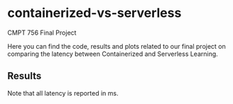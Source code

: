 # containerized-vs-serverless
CMPT 756 Final Project

Here you can find the code, results and plots related to our final project on comparing the latency between Containerized and Serverless Learning.

## Results

Note that all latency is reported in ms.
